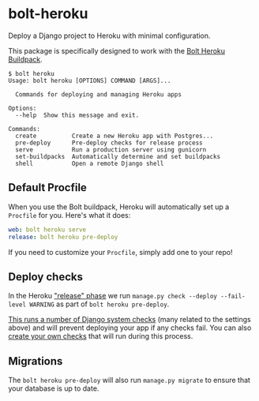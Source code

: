 # bolt-heroku

Deploy a Django project to Heroku with minimal configuration.

This package is specifically designed to work with the [Bolt Heroku Buildpack](https://github.com/boltpackages/heroku-buildpack-bolt).

```console
$ bolt heroku
Usage: bolt heroku [OPTIONS] COMMAND [ARGS]...

  Commands for deploying and managing Heroku apps

Options:
  --help  Show this message and exit.

Commands:
  create          Create a new Heroku app with Postgres...
  pre-deploy      Pre-deploy checks for release process
  serve           Run a production server using gunicorn
  set-buildpacks  Automatically determine and set buildpacks
  shell           Open a remote Django shell
```

## Default Procfile

When you use the Bolt buildpack,
Heroku will automatically set up a `Procfile` for you.
Here's what it does:

```yaml
web: bolt heroku serve
release: bolt heroku pre-deploy
```

If you need to customize your `Procfile`, simply add one to your repo!

## Deploy checks

In the Heroku ["release" phase](https://devcenter.heroku.com/articles/release-phase) we run `manage.py check --deploy --fail-level WARNING` as part of `bolt heroku pre-deploy`.

[This runs a number of Django system checks](https://docs.djangoproject.com/en/4.1/howto/deployment/checklist/#run-manage-py-check-deploy) (many related to the settings above) and will prevent deploying your app if any checks fail.
You can also [create your own checks](https://docs.djangoproject.com/en/4.1/topics/checks/) that will run during this process.

## Migrations

The `bolt heroku pre-deploy` will also run `manage.py migrate` to ensure that your database is up to date.
